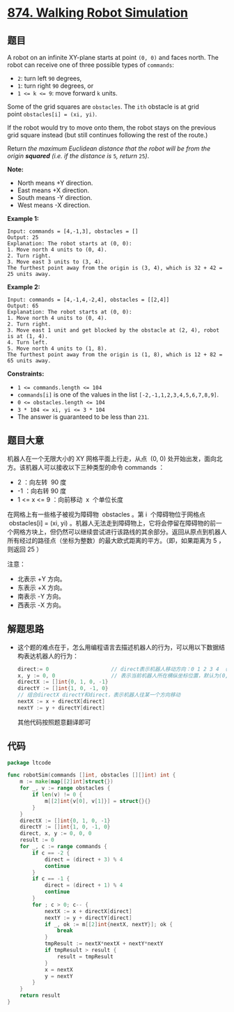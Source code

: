 # [874. Walking Robot Simulation](https://leetcode-cn.com/problems/walking-robot-simulation/)

## 题目

A robot on an infinite XY-plane starts at point `(0, 0)` and faces north. The robot can receive one of three possible types of `commands`:

- `2`: turn left `90` degrees,
- `1`: turn right `90` degrees, or
- `1 <= k <= 9`: move forward `k` units.

Some of the grid squares are `obstacles`. The `ith` obstacle is at grid point `obstacles[i] = (xi, yi)`.

If the robot would try to move onto them, the robot stays on the previous grid square instead (but still continues following the rest of the route.)

Return *the maximum Euclidean distance that the robot will be from the origin **squared** (i.e. if the distance is* `5`*, return* `25`_)_.

**Note:**

- North means +Y direction.
- East means +X direction.
- South means -Y direction.
- West means -X direction.

**Example 1:**

```
Input: commands = [4,-1,3], obstacles = []
Output: 25
Explanation: The robot starts at (0, 0):
1. Move north 4 units to (0, 4).
2. Turn right.
3. Move east 3 units to (3, 4).
The furthest point away from the origin is (3, 4), which is 32 + 42 = 25 units away.

```

**Example 2:**

```
Input: commands = [4,-1,4,-2,4], obstacles = [[2,4]]
Output: 65
Explanation: The robot starts at (0, 0):
1. Move north 4 units to (0, 4).
2. Turn right.
3. Move east 1 unit and get blocked by the obstacle at (2, 4), robot is at (1, 4).
4. Turn left.
5. Move north 4 units to (1, 8).
The furthest point away from the origin is (1, 8), which is 12 + 82 = 65 units away.

```

**Constraints:**

- `1 <= commands.length <= 104`
- `commands[i]` is one of the values in the list `[-2,-1,1,2,3,4,5,6,7,8,9]`.
- `0 <= obstacles.length <= 104`
- `3 * 104 <= xi, yi <= 3 * 104`
- The answer is guaranteed to be less than `231`.

## 题目大意

机器人在一个无限大小的 XY 网格平面上行走，从点  (0, 0) 处开始出发，面向北方。该机器人可以接收以下三种类型的命令 commands ：

- 2 ：向左转  90 度
- -1 ：向右转 90 度
- 1 <= x <= 9 ：向前移动  x  个单位长度

在网格上有一些格子被视为障碍物  obstacles 。第 i  个障碍物位于网格点  obstacles[i] = (xi, yi) 。机器人无法走到障碍物上，它将会停留在障碍物的前一个网格方块上，但仍然可以继续尝试进行该路线的其余部分。返回从原点到机器人所有经过的路径点（坐标为整数）的最大欧式距离的平方。（即，如果距离为 5 ，则返回 25 ）

注意：

- 北表示 +Y 方向。
- 东表示 +X 方向。
- 南表示 -Y 方向。
- 西表示 -X 方向。

## 解题思路

- 这个题的难点在于，怎么用编程语言去描述机器人的行为，可以用以下数据结构表达机器人的行为：

  ```go
  direct:= 0                    // direct表示机器人移动方向：0 1 2 3 4 （北东南西），默认朝北
  x, y := 0, 0                  // 表示当前机器人所在横纵坐标位置，默认为(0,0)
  directX := []int{0, 1, 0, -1}
  directY := []int{1, 0, -1, 0}
  // 组合directX directY和direct，表示机器人往某一个方向移动
  nextX := x + directX[direct]
  nextY := y + directY[direct]
  ```

  其他代码按照题意翻译即可

## 代码

```go
package ltcode

func robotSim(commands []int, obstacles [][]int) int {
	m := make(map[[2]int]struct{})
	for _, v := range obstacles {
		if len(v) != 0 {
			m[[2]int{v[0], v[1]}] = struct{}{}
		}
	}
	directX := []int{0, 1, 0, -1}
	directY := []int{1, 0, -1, 0}
	direct, x, y := 0, 0, 0
	result := 0
	for _, c := range commands {
		if c == -2 {
			direct = (direct + 3) % 4
			continue
		}
		if c == -1 {
			direct = (direct + 1) % 4
			continue
		}
		for ; c > 0; c-- {
			nextX := x + directX[direct]
			nextY := y + directY[direct]
			if _, ok := m[[2]int{nextX, nextY}]; ok {
				break
			}
			tmpResult := nextX*nextX + nextY*nextY
			if tmpResult > result {
				result = tmpResult
			}
			x = nextX
			y = nextY
		}
	}
	return result
}
```
